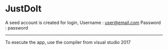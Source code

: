 # JustDoIt

A seed account is created for login,
  Username : user@email.com
  Password : password
  
---------------------------------------------------------------------------------------------
To execute the app, use the compiler from visual studio 2017
